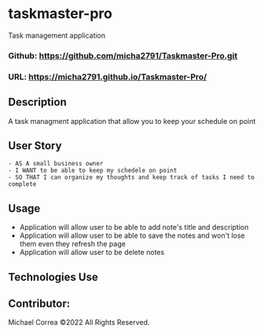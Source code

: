 # taskmaster-pro
Task management application

### Github: https://github.com/micha2791/Taskmaster-Pro.git 

### URL: https://micha2791.github.io/Taskmaster-Pro/


## Description
A task managment application that allow you to keep your schedule on point

## User Story
```
- AS A small business owner
- I WANT to be able to keep my schedele on point
- SO THAT I can organize my thoughts and keep track of tasks I need to complete
```
## Usage
- Application will allow user to be able to add note's title and description
- Application will allow user to be able to save the notes and won't lose them even they refresh the page
- Application will allow user to be delete notes

## Technologies Use
<p><a href="https://cdnjs.cloudflare.com/ajax/libs/twitter-bootstrap/4.3.1/css/bootstrap.min.css"></a></p>
<p><a href="https://cdnjs.cloudflare.com/ajax/libs/jqueryui/1.12.1/themes/base/jquery-ui.min.css"></a></p>
<p><a href="https://fonts.googleapis.com/css2?family=Open+Sans:wght@400;700&family=Staatliches&display=swap"></a></p>
<p><a href="https://cdnjs.cloudflare.com/ajax/libs/open-iconic/1.1.1/font/css/open-iconic-bootstrap.min.css"></a></p>

## Contributor:
Michael Correa ©2022 All Rights Reserved.
